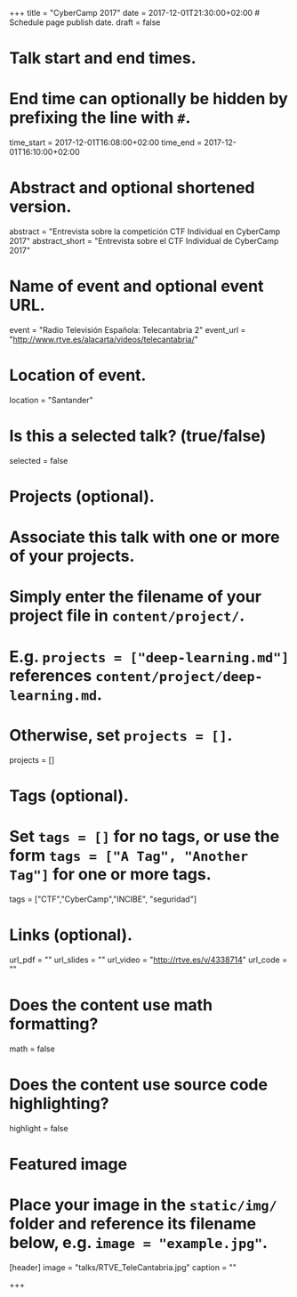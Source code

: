 +++
title = "CyberCamp 2017"
date = 2017-12-01T21:30:00+02:00  # Schedule page publish date.
draft = false

# Talk start and end times.
#   End time can optionally be hidden by prefixing the line with `#`.
time_start = 2017-12-01T16:08:00+02:00
time_end = 2017-12-01T16:10:00+02:00

# Abstract and optional shortened version.
abstract = "Entrevista sobre la competición CTF Individual en CyberCamp 2017"
abstract_short = "Entrevista sobre el CTF Individual de CyberCamp 2017"

# Name of event and optional event URL.
event = "Radio Televisión Española: Telecantabria 2"
event_url = "http://www.rtve.es/alacarta/videos/telecantabria/"

# Location of event.
location = "Santander"

# Is this a selected talk? (true/false)
selected = false

# Projects (optional).
#   Associate this talk with one or more of your projects.
#   Simply enter the filename of your project file in `content/project/`.
#   E.g. `projects = ["deep-learning.md"]` references `content/project/deep-learning.md`.
#   Otherwise, set `projects = []`.
projects = []

# Tags (optional).
#   Set `tags = []` for no tags, or use the form `tags = ["A Tag", "Another Tag"]` for one or more tags.
tags = ["CTF","CyberCamp","INCIBE", "seguridad"]

# Links (optional).
url_pdf = ""
url_slides = ""
url_video = "http://rtve.es/v/4338714"
url_code = ""

# Does the content use math formatting?
math = false

# Does the content use source code highlighting?
highlight = false

# Featured image
# Place your image in the `static/img/` folder and reference its filename below, e.g. `image = "example.jpg"`.
[header]
image = "talks/RTVE_TeleCantabria.jpg"
caption = ""

+++
